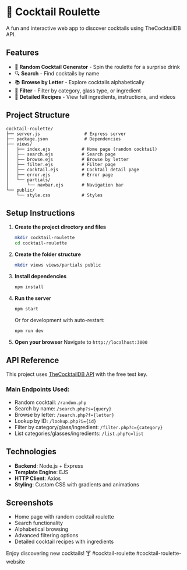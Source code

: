 # 🍹 Cocktail Roulette

A fun and interactive web app to discover cocktails using TheCocktailDB API.

## Features

- 🎰 **Random Cocktail Generator** - Spin the roulette for a surprise drink
- 🔍 **Search** - Find cocktails by name
- 📚 **Browse by Letter** - Explore cocktails alphabetically
- 🎯 **Filter** - Filter by category, glass type, or ingredient
- 📖 **Detailed Recipes** - View full ingredients, instructions, and videos

## Project Structure

```
cocktail-roulette/
├── server.js                 # Express server
├── package.json              # Dependencies
├── views/
│   ├── index.ejs            # Home page (random cocktail)
│   ├── search.ejs           # Search page
│   ├── browse.ejs           # Browse by letter
│   ├── filter.ejs           # Filter page
│   ├── cocktail.ejs         # Cocktail detail page
│   ├── error.ejs            # Error page
│   └── partials/
│       └── navbar.ejs       # Navigation bar
└── public/
    └── style.css            # Styles

```

## Setup Instructions

1. **Create the project directory and files**

   ```bash
   mkdir cocktail-roulette
   cd cocktail-roulette
   ```

2. **Create the folder structure**

   ```bash
   mkdir views views/partials public
   ```

3. **Install dependencies**

   ```bash
   npm install
   ```

4. **Run the server**

   ```bash
   npm start
   ```

   Or for development with auto-restart:

   ```bash
   npm run dev
   ```

5. **Open your browser**
   Navigate to `http://localhost:3000`

## API Reference

This project uses [TheCocktailDB API](https://www.thecocktaildb.com/api.php) with the free test key.

### Main Endpoints Used:

- Random cocktail: `/random.php`
- Search by name: `/search.php?s={query}`
- Browse by letter: `/search.php?f={letter}`
- Lookup by ID: `/lookup.php?i={id}`
- Filter by category/glass/ingredient: `/filter.php?c={category}`
- List categories/glasses/ingredients: `/list.php?c=list`

## Technologies

- **Backend**: Node.js + Express
- **Template Engine**: EJS
- **HTTP Client**: Axios
- **Styling**: Custom CSS with gradients and animations

## Screenshots

- Home page with random cocktail roulette
- Search functionality
- Alphabetical browsing
- Advanced filtering options
- Detailed cocktail recipes with ingredients

Enjoy discovering new cocktails! 🍸
#cocktail-roulette
#cocktail-roulette-website
